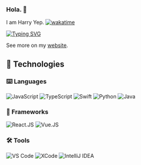 ### Hola. 👋

I am Harry Yep. [![wakatime](https://wakatime.com/badge/user/b17de13b-e637-49f9-9a70-4bf6d5af8f1b.svg?style=flat-square)](https://github.com/okisdev)

[![Typing SVG](https://readme-typing-svg.demolab.com?font=Merriweather&pause=1000&color=AECEFF&vCenter=true&width=300&height=20&lines=Student;Developer)](https://git.io/typing-svg)

See more on my [website](https://harryyep.com).

## 👻 Technologies

### ⌨️ Languages

![JavaScript](https://img.shields.io/badge/-JavaScript-black?style=flat-square&logo=JavaScript&logoColor=default)
![TypeScript](https://img.shields.io/badge/-TypeScript-blue?style=flat-square&logo=TypeScript&logoColor=white)
![Swift](https://img.shields.io/badge/-Swift-ec4736?&style=flat-square&logo=Swift&logoColor=white)
![Python](https://img.shields.io/badge/-Python-375A81?style=flat-square&logo=Python&logoColor=default)
![Java](https://img.shields.io/badge/-Java-007396?style=flat-square&logo=Java&logoColor=white)

### 🫙 Frameworks

![React.JS](https://img.shields.io/badge/-React-35495c?&style=flat-square&logo=React&logoColor=default)
![Vue.JS](https://img.shields.io/badge/-Vue-35495c?&style=flat-square&logo=vue.js&logoColor=default)

### 🛠️ Tools

![VS Code](https://img.shields.io/badge/-VS%20Code-007ACC?style=flat-square&logo=Visual%20Studio%20Code&logoColor=white)
![XCode](https://img.shields.io/badge/-XCode-1575F9?style=flat-square&logo=XCode&logoColor=white)
![IntelliJ IDEA](https://img.shields.io/badge/-IntelliJ%20IDEA-red?style=flat-square&logo=IntelliJ%20IDEA&logoColor=default)

